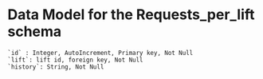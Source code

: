 # Data Model for the Requests_per_lift schema

```
`id` : Integer, AutoIncrement, Primary key, Not Null
`lift`: lift id, foreign key, Not Null
`history`: String, Not Null
```